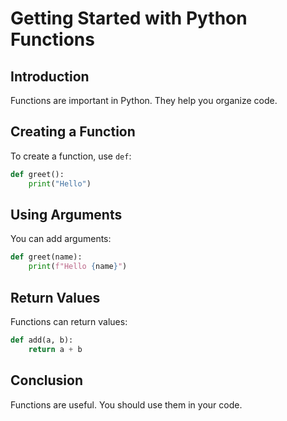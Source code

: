 # Getting Started with Python Functions

## Introduction

Functions are important in Python. They help you organize code.

## Creating a Function

To create a function, use `def`:

```python
def greet():
    print("Hello")
```

## Using Arguments

You can add arguments:

```python
def greet(name):
    print(f"Hello {name}")
```

## Return Values

Functions can return values:

```python
def add(a, b):
    return a + b
```

## Conclusion

Functions are useful. You should use them in your code.
